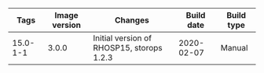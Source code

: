 | Tags | Image version | Changes | Build date | Build type |
| ---- | ------------- | ------- | ---------- | ---------- |
| 15.0-1-1 | 3.0.0 | Initial version of RHOSP15, storops 1.2.3 | 2020-02-07 | Manual |
